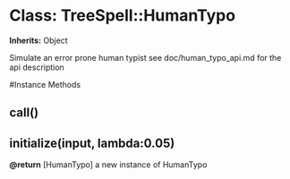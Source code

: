 # Class: TreeSpell::HumanTypo
**Inherits:** Object
    

Simulate an error prone human typist see doc/human_typo_api.md for the api
description



#Instance Methods
## call() [](#method-i-call)

## initialize(input, lambda:0.05) [](#method-i-initialize)

**@return** [HumanTypo] a new instance of HumanTypo

